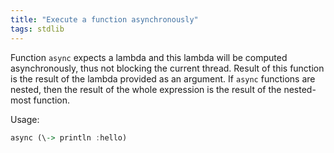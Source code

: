 ```yaml
---
title: "Execute a function asynchronously"
tags: stdlib
---
```


Function `async` expects a lambda and this lambda will be computed asynchronously, thus not blocking the current thread. Result of this function is the result of the lambda provided as an argument. If `async` functions are nested, then the result of the whole expression is the result of the nested-most function.

Usage:

```haskell
async (\-> println :hello)
```
